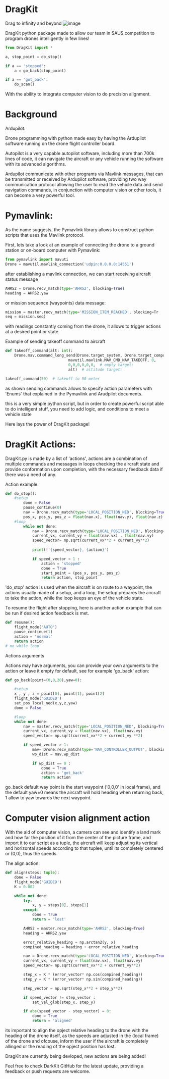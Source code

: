  # DragKit

Drag to infinity and beyond
![image](https://github.com/HEEMO-95/DragKit/assets/81169269/90da7923-fc9a-492f-97ae-e6eb0609a9d3)


DragKit python package made to allow our team in SAUS competition to program drones intelligently in few lines!

``` python
from DragKit import *

a, stop_point = do_stop()

if a == 'stopped':
    a = go_back(stop_point)

if a == 'got_back':
    do_scan()
```

With the ability to integrate computer vision to do precision alignment.


# Background

Ardupilot:

Drone programming with python made easy by having the Ardupilot software running on the drone flight controller board.

Autopilot is a very capable autopilot software, including more than 700k lines of code, it can navigate the aircraft or any vehicle running the software with its advanced algorithms.

Ardupilot communicate with other programs via Mavlink messages, that can be transmitted or received by Ardupilot software, providing two way communication protocol allowing the user to read the vehicle data and send navigation commands, in conjunction with computer vision or other tools, it can become a very powerful tool.

# Pymavlink:
As the name suggests, the Pymavlink library allows to construct python scripts that uses the Mavlink protocol.

First, lets take a look at an example of connecting the drone to a ground station or on-board computer with Pymavlink:
``` python
from pymavlink import mavuti
Drone = mavutil.mavlink_connection('udpin:0.0.0.0:14551')
``` 
after establishing a mavlink connection, we can start receiving aircraft status message
``` python
AHRS2 = Drone.recv_match(type='AHRS2', blocking=True)
heading = AHRS2.yaw
``` 
or mission sequence (waypoints) data message:
``` python
mission = master.recv_match(type='MISSION_ITEM_REACHED', blocking=Tr
seq = mission.seq)
```
with readings constantly coming from the drone, it allows to trigger actions at a desired point or state.

Example of sending takeoff command to aircraft
``` python
def takeoff_command(alt: int):
    Drone.mav.command_long_send(Drone.target_system, Drone.target_component,
                            mavutil.mavlink.MAV_CMD_NAV_TAKEOFF, 0,
                            0,0,0,0,0,0,  # empty target:
                            alt)  # altitude target:

takeoff_command(50)  # takeoff to 50 meter
``` 
as shown sending commands allows to specify action parameters with 'Enums' that explained in the Pymavlink and Arudpilot documents.

this is a very simple python script, but in order to create powerful script able to do intelligent stuff, you need to add logic, and conditions to meet a vehicle state

Here lays the power of DragKit package!

# DragKit Actions:

DragKit.py is made by a list of 'actions', actions are a combination of multiple commands and messages in loops checking the aircraft state and provide conformation upon completion, with the necessary feedback data if there was a need of any.

Action example:
``` python
def do_stop():
    #setup
        done = False
        pause_continue(0)
        nav = Drone.recv_match(type='LOCAL_POSITION_NED', blocking=True)
        pos_x, pos_y, pos_z = float(nav.x), float(nav.y), float(nav.z)
    #loop
        while not done:
            nav = Drone.recv_match(type='LOCAL_POSITION_NED', blocking=True)
            current_vx, current_vy = float(nav.vx) , float(nav.vy)
            speed_vector= np.sqrt(current_vx**2 + current_vy**2)
            
            print(f'{speed_vector}, {action}')

            if speed_vector < 1 : 
                action = 'stopped'
                done = True
                start_point = (pos_x, pos_y, pos_z)
                return action, stop_point
``` 
'do_stop' action is used when the aircraft is on route to a waypoint, the actions usually made of a setup, and a loop, the setup prepares the aircraft to take the action, while the loop keeps an eye of the vehicle state.

To resume the flight after stopping, here is another action example that can be run if desired action feedback is met.
``` python
def resume():
    flight_mode('AUTO')
    pause_continue(1)
    action = 'normal'
    return action
# no while loop
``` 
Actions arguments

Actions may have arguments, you can provide your own arguments to the action or leave it empty for default, see for example 'go_back' action:
``` python
def go_back(point=(0,0,20),yaw=0):

    #setup
    x , y , z = point[0], point[1], point[2]
    flight_mode('GUIDED')
    set_pos_local_ned(x,y,z,yaw)
    done = False

    #loop
    while not done:
        nav = master.recv_match(type='LOCAL_POSITION_NED', blocking=True)
        current_vx, current_vy = float(nav.vx), float(nav.vy)
        speed_vector= np.sqrt(current_vx**2 + current_vy **2)

        if speed_vector > 1:
            mav= Drone.recv_match(type='NAV_CONTROLLER_OUTPUT', blocking=True)
            wp_dist = mav.wp_dist

            if wp_dist == 0 :
                done = True
                action = 'got_back'
                return action
``` 
go_back default way point is the start waypoint ('0,0,0' in local frame), and the default yaw=0 means the aircraft will hold heading when returning back, 1 allow to yaw towards the next waypoint.

# Computer vision alignment action

With the aid of computer vision, a camera can see and identify a land mark and how far the position of it from the center of the picture frame, and import it to our script as a tuple, the aircraft will keep adjusting its vertical and horizontal speeds according to that tuplee, until its completely centered or (0,0), thus the speeds.

The align action:
``` python
def align(steps: tuple):
    done = False
    flight_mode('GUIDED')
    K = 0.002

    while not done:
        try:
            x, y = steps[0], steps[1]
        except:
            done = True
            return = 'lost'

        AHRS2 = master.recv_match(type='AHRS2', blocking=True)
        heading = AHRS2.yaw

        error_relative_heading = np.arctan2(y, x)
        compined_heading = heading + error_relative_heading

        nav = Drone.recv_match(type='LOCAL_POSITION_NED', blocking=True)
        current_vx, current_vy = float(nav.vx), float(nav.vy)
        speed_vector= np.sqrt(current_vx**2 + current_vy**2)

        step_x = K * (error_vector* np.cos(compined_heading))
        step_y = K * (error_vector* np.sin(compined_heading))

        step_vector = np.sqrt(step_x**2 + step_y**2)

        if speed_vector != step_vector :
            set_vel_glob(step_x, step_y)

        if abs(speed_vector - step_vector) = 0:
            done = True
            return = 'aligned'
``` 
its important to align the opject relative heading to the drone with the heading of the drone itself, as the speeds are adjusted in the (local frame) of the drone
and ofcouse, inform the user if the aircraft is completely allinged or the reading of the opject position has lost.

DragKit are currently being devloped, new actions are being added!

Feel free to check DarkKit GitHub for the latest update, providing a feedback or push requests are welcome.
